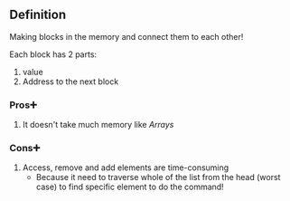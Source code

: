 

## Definition
Making blocks in the memory and connect them to each other!

Each block has 2 parts:
1.  value
2. Address to the next block

### Pros➕
1. It doesn't take much memory like *Arrays*

### Cons➕
1. Access, remove and add elements are time-consuming
   * Because it need to traverse whole of the list from the head (worst case) to find specific element to do the command!